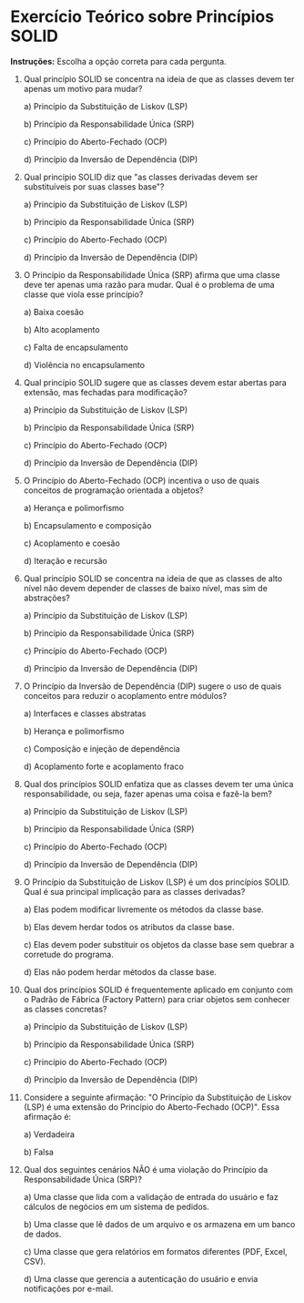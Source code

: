 # Exercício Teórico sobre Princípios SOLID

**Instruções:** Escolha a opção correta para cada pergunta.

1. Qual princípio SOLID se concentra na ideia de que as classes devem ter apenas um motivo para mudar?
   
   a) Princípio da Substituição de Liskov (LSP)
   
   b) Princípio da Responsabilidade Única (SRP)
   
   c) Princípio do Aberto-Fechado (OCP)
   
   d) Princípio da Inversão de Dependência (DIP)

2. Qual princípio SOLID diz que "as classes derivadas devem ser substituíveis por suas classes base"?

   a) Princípio da Substituição de Liskov (LSP)
   
   b) Princípio da Responsabilidade Única (SRP)
   
   c) Princípio do Aberto-Fechado (OCP)
   
   d) Princípio da Inversão de Dependência (DIP)

3. O Princípio da Responsabilidade Única (SRP) afirma que uma classe deve ter apenas uma razão para mudar. Qual é o problema de uma classe que viola esse princípio?

   a) Baixa coesão
   
   b) Alto acoplamento
   
   c) Falta de encapsulamento
   
   d) Violência no encapsulamento

4. Qual princípio SOLID sugere que as classes devem estar abertas para extensão, mas fechadas para modificação?

   a) Princípio da Substituição de Liskov (LSP)
   
   b) Princípio da Responsabilidade Única (SRP)
   
   c) Princípio do Aberto-Fechado (OCP)
   
   d) Princípio da Inversão de Dependência (DIP)

5. O Princípio do Aberto-Fechado (OCP) incentiva o uso de quais conceitos de programação orientada a objetos?

   a) Herança e polimorfismo
   
   b) Encapsulamento e composição
   
   c) Acoplamento e coesão
   
   d) Iteração e recursão

6. Qual princípio SOLID se concentra na ideia de que as classes de alto nível não devem depender de classes de baixo nível, mas sim de abstrações?

   a) Princípio da Substituição de Liskov (LSP)
   
   b) Princípio da Responsabilidade Única (SRP)
   
   c) Princípio do Aberto-Fechado (OCP)
   
   d) Princípio da Inversão de Dependência (DIP)

7. O Princípio da Inversão de Dependência (DIP) sugere o uso de quais conceitos para reduzir o acoplamento entre módulos?

   a) Interfaces e classes abstratas
   
   b) Herança e polimorfismo
   
   c) Composição e injeção de dependência
   
   d) Acoplamento forte e acoplamento fraco

8. Qual dos princípios SOLID enfatiza que as classes devem ter uma única responsabilidade, ou seja, fazer apenas uma coisa e fazê-la bem?

   a) Princípio da Substituição de Liskov (LSP)
   
   b) Princípio da Responsabilidade Única (SRP)
   
   c) Princípio do Aberto-Fechado (OCP)
   
   d) Princípio da Inversão de Dependência (DIP)

9. O Princípio da Substituição de Liskov (LSP) é um dos princípios SOLID. Qual é sua principal implicação para as classes derivadas?

   a) Elas podem modificar livremente os métodos da classe base.
   
   b) Elas devem herdar todos os atributos da classe base.
   
   c) Elas devem poder substituir os objetos da classe base sem quebrar a corretude do programa.
   
   d) Elas não podem herdar métodos da classe base.

10. Qual dos princípios SOLID é frequentemente aplicado em conjunto com o Padrão de Fábrica (Factory Pattern) para criar objetos sem conhecer as classes concretas?

    a) Princípio da Substituição de Liskov (LSP)
    
    b) Princípio da Responsabilidade Única (SRP)
    
    c) Princípio do Aberto-Fechado (OCP)
    
    d) Princípio da Inversão de Dependência (DIP)

11. Considere a seguinte afirmação: "O Princípio da Substituição de Liskov (LSP) é uma extensão do Princípio do Aberto-Fechado (OCP)". Essa afirmação é:

    a) Verdadeira
   
    b) Falsa

12. Qual dos seguintes cenários NÃO é uma violação do Princípio da Responsabilidade Única (SRP)?

    a) Uma classe que lida com a validação de entrada do usuário e faz cálculos de negócios em um sistema de pedidos.

    b) Uma classe que lê dados de um arquivo e os armazena em um banco de dados.

    c) Uma classe que gera relatórios em formatos diferentes (PDF, Excel, CSV).

    d) Uma classe que gerencia a autenticação do usuário e envia notificações por e-mail.

